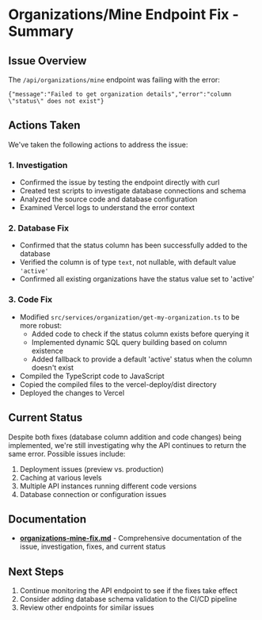 # Organizations/Mine Endpoint Fix - Summary

## Issue Overview

The `/api/organizations/mine` endpoint was failing with the error:
```
{"message":"Failed to get organization details","error":"column \"status\" does not exist"}
```

## Actions Taken

We've taken the following actions to address the issue:

### 1. Investigation

- Confirmed the issue by testing the endpoint directly with curl
- Created test scripts to investigate database connections and schema
- Analyzed the source code and database configuration
- Examined Vercel logs to understand the error context

### 2. Database Fix

- Confirmed that the status column has been successfully added to the database
- Verified the column is of type `text`, not nullable, with default value `'active'`
- Confirmed all existing organizations have the status value set to 'active'

### 3. Code Fix

- Modified `src/services/organization/get-my-organization.ts` to be more robust:
  - Added code to check if the status column exists before querying it
  - Implemented dynamic SQL query building based on column existence
  - Added fallback to provide a default 'active' status when the column doesn't exist
- Compiled the TypeScript code to JavaScript
- Copied the compiled files to the vercel-deploy/dist directory
- Deployed the changes to Vercel

## Current Status

Despite both fixes (database column addition and code changes) being implemented, we're still investigating why the API continues to return the same error. Possible issues include:

1. Deployment issues (preview vs. production)
2. Caching at various levels
3. Multiple API instances running different code versions
4. Database connection or configuration issues

## Documentation

- **[organizations-mine-fix.md](./organizations-mine-fix.md)** - Comprehensive documentation of the issue, investigation, fixes, and current status

## Next Steps

1. Continue monitoring the API endpoint to see if the fixes take effect
2. Consider adding database schema validation to the CI/CD pipeline
3. Review other endpoints for similar issues